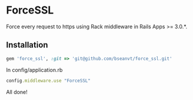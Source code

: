 # ForceSSL

Force every request to https using Rack middleware in Rails Apps >= 3.0.*.

## Installation

```ruby
gem 'force_ssl', :git => 'git@github.com/bseanvt/force_ssl.git'
```

In config/application.rb

```ruby
config.middleware.use "ForceSSL"
```

All done!
